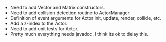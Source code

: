 - Need to add Vector and Matrix constructors.
- Need to add collision detection routine to ActorManager.
- Definition of event arguments for Actor init, update, render, collide, etc.
- Add a z-index to the Actor.
- Need to add unit tests for Actor.
- Pretty much everything needs javadoc. I think its ok to delay this.
